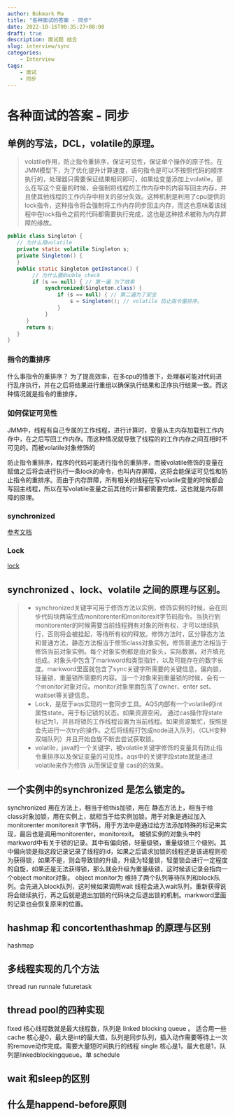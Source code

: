 ```yaml
---
author: Bokmark Ma
title: "各种面试的答案 - 同步"
date: 2022-10-16T00:35:27+08:00
draft: true
description: 面试题 结合
slug: interview/sync
categories:
    - Interview
tags:
    - 面试
    - 同步
---
```


# 各种面试的答案 - 同步 

## 单例的写法，DCL，volatile的原理。
> volatile作用，防止指令重排序，保证可见性，保证单个操作的原子性。在JMM模型下，为了优化提升计算速度，语句指令是可以不按照代码的顺序执行的，处理器只需要保证结果相同即可，如果给变量添加上volatile，那么在写这个变量的时候，会强制将线程的工作内存中的内容写回主内存，并且使其他线程的工作内存中相关的部分失效。这种机制是利用了cpu提供的lock指令，这种指令将会强制将工作内存同步回主内存，而这也意味着该线程中在lock指令之前的代码都需要执行完成，这也是这种技术被称为内存屏障的缘故。
```java
public class Singleton {
   // 为什么用volatile
   private static volatile Singleton s;
   private Singleton() {
   }
   public static Singleton getInstance() {
        // 为什么要double check
        if (s == null) { // 第一遍 为了效率
            synchronized(Singleton.class) {
                if (s == null) { // 第二遍为了安全
                    s = Singleton(); // volatile 防止指令重排序。
                }
            }
      }
      return s;
   }
}
```
### 指令的重排序
什么事指令的重排序？
为了提高效率，在多cpu的情景下，处理器可能对代码进行乱序执行，并在之后将结果进行重组以确保执行结果和正序执行结果一致。而这种情况就是指令的重排序。

### 如何保证可见性
JMM中，线程有自己专属的工作线程，进行计算时，变量从主内存加载到工作内存中，在之后写回工作内存。而这种情况就导致了线程的的工作内存之间互相时不可见的。而被volatile对象修饰的

防止指令重排序，程序的代码可能进行指令的重排序，而被volatile修饰的变量在赋值之后将会进行执行一条lock的命令，也叫内存屏障，这将会能保证可见性和防止指令的重排序。而由于内存屏障，所有相关的线程在写volatile变量的时候都会写回主线程，所以在写volatile变量之前其他的计算都需要完成，这也就是内存屏障的原理。
 
### synchronized
[参考文档](https://zhuanlan.zhihu.com/p/101156763)
### Lock
[lock](https://tech.meituan.com/2019/12/05/aqs-theory-and-apply.html)


## synchronized 、lock、volatile 之间的原理与区别。
> - synchronized关键字可用于修饰方法以实例，修饰实例的时候，会在同步代码块两端生成monitorenter和monitorexit字节码指令。当执行到monitorenter的时候需要当前线程拥有对象的所有权，才可以继续执行，否则将会被挂起，等待所有权的释放。修饰方法时，区分静态方法和普通方法，静态方法相当于修饰class对象实例，修饰普通方法相当于修饰当前对象实例。每个对象实例都是由对象头，实际数据，对齐填充组成。对象头中包含了markword和类型指针，以及可能存在的数字长度。markword里面就包含了sync关键字所需要的关键信息，偏向锁，轻量锁，重量锁所需要的内容。当一个对象来到重量锁的时候，会有一个monitor对象对应。monitor对象里面包含了owner、enter set、waitset等关键信息。
> - Lock，是居于aqs实现的一套同步工具。AQS内部有一个volatile的int属性state，用于标记锁的状态。如果资源空闲， 通过cas操作将state标记为1，并且将锁的工作线程设置为当前线程。如果资源繁忙，按照是会先进行一次try的操作。之后将线程打包成node进入队列，（CLH变种双端队列）并且开始自旋不断去尝试获取锁。
> - volatile，java的一个关键字，被volatile关键字修饰的变量具有防止指令重排序以及保证变量的可见性。aqs中的关键字段state就是通过volatile来作为修饰 从而保证变量 cas的的效果。

## 一个实例中的synchronized 是怎么锁定的。
synchronized 用在方法上，相当于给this加锁，用在 静态方法上，相当于给class对象加锁，用在实例上，就相当于给实例加锁。用于对象是通过加入monitorenter monitorexit 字节码，用于方法中是通过给方法添加特殊的标记来实现，最后也是调用monitorenter，monitorexit。 被锁实例的对象头中的markword中有关于锁的记录。其中有偏向锁，轻量级锁，重量级锁三个级别。其中偏向锁是指这段记录记录了线程的id，如果之后请求加锁的线程还是该进程则视为获得锁，如果不是，则会导致锁的升级，升级为轻量锁，轻量锁会进行一定程度的自旋，如果还是无法获得锁，那么就会升级为重量级锁，这时候该记录会指向一个object monitor对象。 object monitor为 维持了两个队列等待队列和block队列。会先进入block队列，这时候如果调用wait 线程会进入wait队列，重新获得说将会继续执行，再之后就是退出加锁的代码块之后退出锁的机制。markword里面的记录也会恢复原来的位置。


## hashmap 和 concortenthashmap 的原理与区别

hashmap


## 多线程实现的几个方法

thread run
runnale
futuretask

## thread pool的四种实现

fixed 核心线程数就是最大线程数，队列是 linked blocking queue 。 适合用一些
cache 核心是0，最大是int的最大值，队列是同步队列，插入动作需要等待上一次的remove动作完成。需要大量短时间执行的线程
single 核心是1，最大也是1，队列是linkedblockingqueue。单
schedule


## wait 和sleep的区别
## 什么是happend-before原则